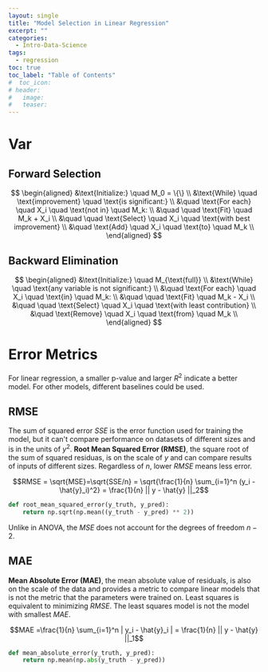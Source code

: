 ```yaml
---
layout: single
title: "Model Selection in Linear Regression"
excerpt: ""
categories:
  - Intro-Data-Science
tags:
  - regression
toc: true
toc_label: "Table of Contents"
#  toc_icon: 
# header:
#   image:
#   teaser:
---
```


# Var

## Forward Selection

$$
\begin{aligned}
&\text{Initialize:} \quad M_0 = \{\} \\
&\text{While} \quad \text{improvement} \quad \text{is significant:} \\
&\quad \text{For each} \quad X_i \quad \text{not in} \quad M_k: \\
&\quad \quad \text{Fit} \quad M_k + X_i \\
&\quad \quad \text{Select} \quad X_i \quad \text{with best improvement} \\
&\quad \text{Add} \quad X_i \quad \text{to} \quad M_k \\
\end{aligned}
$$

## Backward Elimination

$$
\begin{aligned}
&\text{Initialize:} \quad M_{\text{full}} \\
&\text{While} \quad \text{any variable is not significant:} \\
&\quad \text{For each} \quad X_i \quad \text{in} \quad M_k: \\
&\quad \quad \text{Fit} \quad M_k - X_i \\
&\quad \quad \text{Select} \quad X_i \quad \text{with least contribution} \\
&\quad \text{Remove} \quad X_i \quad \text{from} \quad M_k \\
\end{aligned}
$$

# Error Metrics

For linear regression, a smaller p-value and larger $R^2$ indicate a better model. For other models, different baselines could be used.

## RMSE

The sum of squared error $SSE$ is the error function used for training the model, but it can't compare performance on datasets of different sizes and
is in the units of $y^2$. **Root Mean Squared Error (RMSE)**, the square root of the sum of squared residuas, is on the scale of $y$ and can compare results of
inputs of different sizes. Regardless of $n$, lower $RMSE$ means less error. 

$$RMSE = \sqrt{MSE}=\sqrt{SSE/n} =  \sqrt{\frac{1}{n} \sum_{i=1}^n (y_i - \hat{y}_i)^2} = \frac{1}{n} || y - \hat{y} ||_2$$

```python
def root_mean_squared_error(y_truth, y_pred):
    return np.sqrt(np.mean((y_truth - y_pred) ** 2))
```

Unlike in ANOVA, the $MSE$ does not account for the degrees of freedom $n-2$. 

## MAE

**Mean Absolute Error (MAE)**, the mean absolute value of residuals, is also on the scale of the data and provides a metric to compare linear models that is not 
the metric that the parameters were trained on. Least squares is equivalent to minimizing $RMSE$. The least squares model is not the model with smallest $MAE$.


$$MAE =\frac{1}{n} \sum_{i=1}^n | y_i - \hat{y}_i | = \frac{1}{n} || y - \hat{y} ||_1$$

```python
def mean_absolute_error(y_truth, y_pred):
    return np.mean(np.abs(y_truth - y_pred))
```